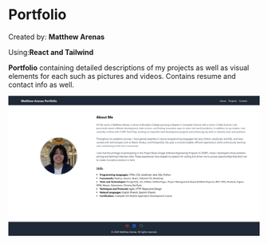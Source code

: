 # Portfolio
Created by: **Matthew Arenas**

Using:**React and Tailwind**

**Portfolio** containing detailed descriptions of my projects as well as visual elements for each such as pictures and videos. Contains resume and contact info as well.

![Screenshot of site](https://github.com/marenas1/React-Portfolio/blob/main/src/assets/React%20Portfolio.png)
